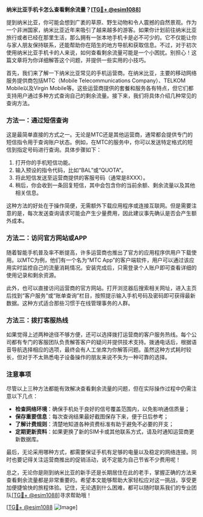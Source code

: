 **纳米比亚手机卡怎么查看剩余流量？[[TG💪+ @esim1088](https://t.me/s/esim1088)]**

提到纳米比亚，你可能会想到广袤的草原、野生动物和令人震撼的自然景观。作为一个非洲国家，纳米比亚近年来吸引了越来越多的游客。如果你计划前往纳米比亚旅行或者已经在那里生活，那么拥有一张本地手机卡是必不可少的。它不仅能让你与家人朋友保持联系，还能帮助你在陌生的地方导航和获取信息。不过，对于初次使用纳米比亚手机卡的人来说，如何查看剩余流量可能是一个小困扰。别担心！这篇文章将为你详细解答这个问题，并提供一些实用的小技巧。

首先，我们来了解一下纳米比亚常见的手机运营商。在纳米比亚，主要的移动网络服务提供商包括MTC（Mobile Telecommunications Company）、TELKOM Mobile以及Virgin Mobile等。这些运营商提供的套餐和服务各有特点，但它们都支持用户通过多种方式查询自己的剩余流量。接下来，我们将具体介绍几种常见的查询方法。

### 方法一：通过短信查询

这是最简单直接的方式之一。无论是MTC还是其他运营商，通常都会提供专门的短信指令用于查询账户状态。例如，在MTC的服务中，你可以发送特定格式的短信到指定号码进行查询。具体步骤如下：

1. 打开你的手机短信功能。
2. 输入预设的指令代码，比如“BAL”或“QUOTA”。
3. 将此短信发送至运营商提供的客服号码（通常是8XXX）。
4. 稍后，你会收到一条回复短信，其中会包含你的当前余额、剩余流量以及其他相关信息。

这种方法的好处在于操作简便，无需额外下载应用程序或连接互联网。但是需要注意的是，每次发送查询请求可能会产生少量费用，因此建议事先确认是否会产生额外成本。

### 方法二：访问官方网站或APP

随着智能手机普及率不断提高，许多运营商也推出了官方的应用程序供用户下载使用。以MTC为例，他们有一个名为“MTC App”的客户端软件，用户可以通过该应用实时监控自己的流量消耗情况。安装完成后，只需登录个人账户即可查看详细的使用记录和剩余资源。

此外，也可以直接访问运营商的官方网站。打开浏览器后搜索相关网址，进入主页后找到“客户服务”或“账单查询”栏目，按照提示输入手机号码及密码即可获得最新数据。这种方式适合那些习惯于在线管理事务的人群。

### 方法三：拨打客服热线

如果觉得上述两种途径不够方便，还可以选择拨打运营商的客户服务热线。每个公司都有专门的客服团队负责解答客户的疑问并提供技术支持。拨通电话后，根据语音导航选择相应的选项，最终会有人工坐席为你解答问题。虽然这种方式耗时较长，但对于不太熟悉电子设备操作的朋友来说不失为一种可靠的选择。

### 注意事项

尽管以上三种方法都能有效解决查看剩余流量的问题，但在实际操作过程中仍需注意以下几点：

- **检查网络环境**：确保手机处于良好的信号覆盖范围内，以免影响通信质量；
- **保存重要信息**：每次查询结果最好截图保存下来，便于日后参考；
- **了解计费规则**：清楚地知道各种资费标准有助于避免不必要的开支；
- **定期更新资料**：如果更换了新的SIM卡或其他联系方式，请及时通知运营商更新数据库。

最后，无论采用哪种方式，都需要保证手机有足够的电量以及稳定的网络连接。同时也要记得关注运营商推出的促销活动，说不定能为自己节省不少费用呢！

总之，无论你是刚到纳米比亚的新手还是长期居住在此的老手，掌握正确的方法来查看剩余流量都是非常重要的。希望本文能够帮助大家轻松应对这一挑战，享受更加便捷愉快的旅程体验。记住，无论遇到什么困难，都可以随时联系我们的专业团队[[TG💪+ @esim1088](https://t.me/s/esim1088)]寻求帮助哦！

[[TG💪+ @esim1088](https://t.me/s/esim1088) ![Image](https://i.postimg.cc/4NQfJmqS/Snipaste-2025-05-13-00-14-12.png)]